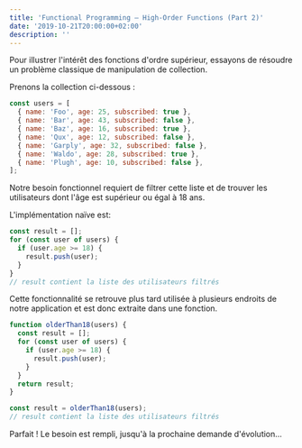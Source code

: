 ```yaml
---
title: 'Functional Programming — High-Order Functions (Part 2)'
date: '2019-10-21T20:00:00+02:00'
description: ''
---
```


Pour illustrer l'intérêt des fonctions d'ordre supérieur, essayons de résoudre un problème classique de manipulation de collection.

Prenons la collection ci-dessous :

```js
const users = [
  { name: 'Foo', age: 25, subscribed: true },
  { name: 'Bar', age: 43, subscribed: false },
  { name: 'Baz', age: 16, subscribed: true },
  { name: 'Qux', age: 12, subscribed: false },
  { name: 'Garply', age: 32, subscribed: false },
  { name: 'Waldo', age: 28, subscribed: true },
  { name: 'Plugh', age: 10, subscribed: false },
];
```

Notre besoin fonctionnel requiert de filtrer cette liste et de trouver les utilisateurs dont l'âge est supérieur ou égal à 18 ans.

L'implémentation naïve est:

```js
const result = [];
for (const user of users) {
  if (user.age >= 18) {
    result.push(user);
  }
}
// result contient la liste des utilisateurs filtrés
```

Cette fonctionnalité se retrouve plus tard utilisée à plusieurs endroits de notre application et est donc extraite dans une fonction.

```js
function olderThan18(users) {
  const result = [];
  for (const user of users) {
    if (user.age >= 18) {
      result.push(user);
    }
  }
  return result;
}

const result = olderThan18(users);
// result contient la liste des utilisateurs filtrés
```

Parfait ! Le besoin est rempli, jusqu'à la prochaine demande d'évolution...
